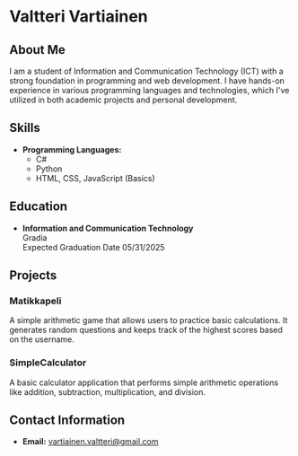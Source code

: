 # **Valtteri Vartiainen**

## **About Me**

I am a student of Information and Communication Technology (ICT) with a strong foundation in programming and web development. I have hands-on experience in various programming languages and technologies, which I've utilized in both academic projects and personal development.

## **Skills**

- **Programming Languages:**
  - C#
  - Python
  - HTML, CSS, JavaScript (Basics)

## **Education**

- **Information and Communication Technology**  
  Gradia  
  Expected Graduation Date 05/31/2025

## **Projects**

### **Matikkapeli**
A simple arithmetic game that allows users to practice basic calculations. It generates random questions and keeps track of the highest scores based on the username.

### **SimpleCalculator**
A basic calculator application that performs simple arithmetic operations like addition, subtraction, multiplication, and division.

## **Contact Information**

- **Email:** vartiainen.valtteri@gmail.com
